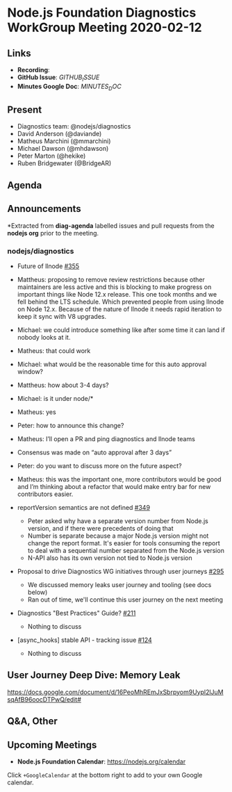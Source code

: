 # Node.js Foundation Diagnostics WorkGroup Meeting 2020-02-12

## Links

* **Recording**:  
* **GitHub Issue**: $GITHUB_ISSUE$
* **Minutes Google Doc**: $MINUTES_DOC$

## Present

* Diagnostics team: @nodejs/diagnostics
* David Anderson (@daviande)
* Matheus Marchini (@mmarchini)
* Michael Dawson (@mhdawson)
* Peter Marton (@hekike)
* Ruben Bridgewater (@BridgeAR)

## Agenda

## Announcements
 
*Extracted from **diag-agenda** labelled issues and pull requests from the
**nodejs org** prior to the meeting.

### nodejs/diagnostics

* Future of llnode [#355](https://github.com/nodejs/diagnostics/issues/355)
 * Mattheus: proposing to remove review restrictions because other maintainers 
   are less active and this is blocking to make progress on important things
   like Node 12.x release. This one took months and we fell behind the LTS
   schedule. Which prevented people from using llnode on Node 12.x. Because of
   the nature of llnode it needs rapid iteration to keep it sync with V8
   upgrades.
 * Michael: we could introduce something like after some time it can land if
   nobody looks at it.
 * Matheus: that could work
 * Michael: what would be the reasonable time for this auto approval window?
 * Mattheus: how about 3-4 days?
 * Michael: is it under node/*
 * Matheus: yes
 * Peter: how to announce this change?
 * Matheus: I’ll open a PR and ping diagnostics and llnode teams
 * Consensus was made on “auto approval after 3 days”
 * Peter: do you want to discuss more on the future aspect?
 * Matheus: this was the important one, more contributors would be good and I’m
   thinking about a refactor that would make entry bar for new contributors
   easier.

* reportVersion semantics are not defined 
  [#349](https://github.com/nodejs/diagnostics/issues/349)
  * Peter asked why have a separate version number from Node.js version, and if
    there were precedents of doing that
  * Number is separate because a major Node.js version might not change the
    report format. It's easier for tools consuming the report to deal with a
    sequential number separated from the Node.js version
  * N-API also has its own version not tied to Node.js version
* Proposal to drive Diagnostics WG initiatives through user journeys 
  [#295](https://github.com/nodejs/diagnostics/issues/295)
  * We discussed memory leaks user journey and tooling (see docs below)
  * Ran out of time, we'll continue this user journey on the next meeting
* Diagnostics "Best Practices" Guide? 
  [#211](https://github.com/nodejs/diagnostics/issues/211)
  * Nothing to discuss
* \[async_hooks\] stable API - tracking issue 
  [#124](https://github.com/nodejs/diagnostics/issues/124)
  * Nothing to discuss

## User Journey Deep Dive: Memory Leak
https://docs.google.com/document/d/16PeoMhREmJxSbrpyom9Uypl2lJuMsqAfB96oocDTPwQ/edit#

## Q&A, Other

## Upcoming Meetings

* **Node.js Foundation Calendar**: https://nodejs.org/calendar

Click `+GoogleCalendar` at the bottom right to add to your own Google calendar.
